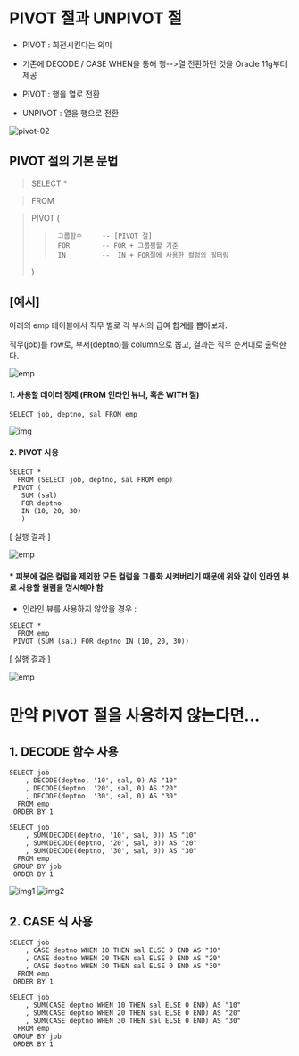 # PIVOT 절과 UNPIVOT 절

- PIVOT : 회전시킨다는 의미
- 기존에 DECODE / CASE WHEN을 통해 행-->열 전환하던 것을 Oracle 11g부터 제공

 - PIVOT : 행을 열로 전환
 - UNPIVOT : 열을 행으로 전환



![pivot-02](https://i.imgur.com/1N9Hv8E.png)



## PIVOT 절의 기본 문법

> SELECT *

>   FROM 

>  PIVOT (
>>      그룹함수     -- [PIVOT 절]
>>      FOR        -- FOR + 그룹핑할 기준
>>      IN         --  IN + FOR절에 사용한 컬럼의 필터링  
>  )




## [예시]
 아래의 emp 테이블에서 직무 별로 각 부서의 급여 합계를 뽑아보자.
 
 직무(job)를 row로, 부서(deptno)를 column으로 뽑고, 결과는 직무 순서대로 출력한다.
 
![emp](https://i.imgur.com/ZC1QV1c.png)


#### 1. 사용할 데이터 정제 (FROM 인라인 뷰나, 혹은 WITH 절)
```
SELECT job, deptno, sal FROM emp
```
![img](https://i.imgur.com/RrbbIqR.png)


#### 2. PIVOT 사용
```
SELECT *
  FROM (SELECT job, deptno, sal FROM emp)
 PIVOT (
   SUM (sal) 
   FOR deptno 
   IN (10, 20, 30)
   )
```

[ 실행 결과 ]

![emp](https://i.imgur.com/XSMuaYm.png)



#### * 피봇에 걸은 컬럼을 제외한 모든 컬럼을 그룹화 시켜버리기 때문에 위와 같이 인라인 뷰로 사용할 컬럼을 명시해야 함
* 인라인 뷰를 사용하지 않았을 경우 :

```
SELECT *
  FROM emp
 PIVOT (SUM (sal) FOR deptno IN (10, 20, 30))
```

[ 실행 결과 ]

![emp](https://i.imgur.com/tUk1Me5.png)



# 만약 PIVOT 절을 사용하지 않는다면...

## 1.  DECODE 함수 사용 

```
SELECT job
    , DECODE(deptno, '10', sal, 0) AS "10"
    , DECODE(deptno, '20', sal, 0) AS "20"
    , DECODE(deptno, '30', sal, 0) AS "30"
  FROM emp
 ORDER BY 1
```

```
SELECT job
    , SUM(DECODE(deptno, '10', sal, 0)) AS "10"
    , SUM(DECODE(deptno, '20', sal, 0)) AS "20"
    , SUM(DECODE(deptno, '30', sal, 0)) AS "30"
  FROM emp
 GROUP BY job
 ORDER BY 1
```

![img1](https://i.imgur.com/kQnWqNF.png)
![img2](https://i.imgur.com/b83VmuF.png)


## 2. CASE 식 사용
```
SELECT job
    , CASE deptno WHEN 10 THEN sal ELSE 0 END AS "10"
    , CASE deptno WHEN 20 THEN sal ELSE 0 END AS "20"
    , CASE deptno WHEN 30 THEN sal ELSE 0 END AS "30"
  FROM emp
 ORDER BY 1
```
```
SELECT job
    , SUM(CASE deptno WHEN 10 THEN sal ELSE 0 END) AS "10"
    , SUM(CASE deptno WHEN 20 THEN sal ELSE 0 END) AS "20"
    , SUM(CASE deptno WHEN 30 THEN sal ELSE 0 END) AS "30"
  FROM emp
 GROUP BY job
 ORDER BY 1
```
